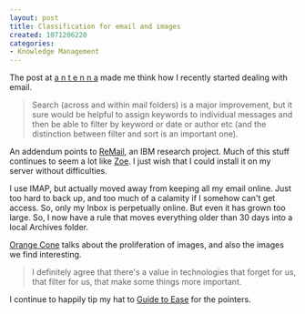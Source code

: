 ```yaml
--- 
layout: post
title: Classification for email and images
created: 1071206220
categories: 
- Knowledge Management
---
```

<p>The post at <a href="http://www.giantant.com/antenna/archive/2003_12.php3#000748">a n t e n n a</a> made me think how I recently started dealing with email.</p>

<blockquote>
Search (across and within mail folders) is a major improvement, but it sure would be helpful to assign keywords to individual messages and then be able to filter by keyword or date or author etc (and the distinction between filter and sort is an important one).
</blockquote>

<p>An addendum points to <a href="http://www.research.ibm.com/remail/index.html">ReMail</a>, an IBM research project. Much of this stuff continues to seem a lot like <a href="http://www.zoe.nu/">Zoe</a>. I just wish that I could install it on my server without difficulties.</p>

<!--break-->
<p>I use IMAP, but actually moved away from keeping all my email online. Just too hard to back up, and too much of a calamity if I somehow can't get access. So, only my Inbox is perpetually online. But even it has grown too large. So, I now have a rule that moves everything older than 30 days into a local Archives folder.</p>

<p><a href="http://www.orangecone.com/archives/000074.html">Orange Cone</a> talks about the proliferation of images, and also the images we find interesting.</p>

<blockquote>
I definitely agree that there's a value in technologies that forget for us, that filter for us, that make some things more important.
</blockquote>

<p>I continue to happily tip my hat to <a href="http://poorbuthappy.com/ease/archives/002439.html">Guide to Ease</a> for the pointers.</p>
